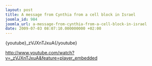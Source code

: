 ```yaml
---
layout: post
title: A message from Cynthia from a cell block in Israel
joomla_id: 984
joomla_url: a-message-from-cynthia-from-a-cell-block-in-israel
date: 2009-07-03 08:07:10.000000000 +02:00
---
```

<p>{youtube}_zVJXnTJxuA{/youtube}</p>
<p><a title="Cynthia McKinney" href="http://www.youtube.com/watch?v=_zVJXnTJxuA&amp;feature=player_embedded">http://www.youtube.com/watch?v=_zVJXnTJxuA&amp;feature=player_embedded</a></p>
